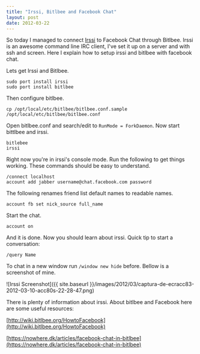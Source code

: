 ```yaml
---
title: "Irssi, Bitlbee and Facebook Chat"
layout: post
date: 2012-03-22
---
```

So today I managed to connect [Irssi](http://www.irssi.org/) to Facebook Chat through Bitlbee. Irssi is an awesome command line IRC client, I've set it up on a server and with ssh and screen. Here I explain how to setup irssi and  bitlbee with facebook chat.

Lets get Irssi and Bitlbee.

	sudo port install irssi
	sudo port install bitlbee

Then configure bitlbee.

	cp /opt/local/etc/bitlbee/bitlbee.conf.sample /opt/local/etc/bitlbee/bitlbee.conf

Open bitlbee.conf and search/edit to `RunMode = ForkDaemon`. Now start bittlbee and irssi.

	bitlebee
	irssi

Right now you're in irssi's console mode. Run the following to get things working. These commands should be easy to understand.

	/connect localhost
	account add jabber username@chat.facebook.com password

The following renames friend list default names to readable names.

	account fb set nick_source full_name

Start the chat.

	account on

And it is done. Now you should learn about irssi. Quick tip to start a conversation:

	/query Name

To chat in a new window run `/window new hide` before.
Bellow is a screenshot of mine.

![Irssi Screenshot]({{ site.baseurl }}/images/2012/03/captura-de-ecracc83-2012-03-10-acc80s-22-28-47.png)

There is plenty of information about irssi. About bitlbee and Facebook here are some useful resources:

[http://wiki.bitlbee.org/HowtoFacebook](http://wiki.bitlbee.org/HowtoFacebook)

[https://nowhere.dk/articles/facebook-chat-in-bitlbee](https://nowhere.dk/articles/facebook-chat-in-bitlbee)
